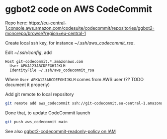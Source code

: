 # ggbot2 code on AWS CodeCommit

Repo here: https://eu-central-1.console.aws.amazon.com/codesuite/codecommit/repositories/ggbot2-monorepo/browse?region=eu-central-1

Create local ssh key, for instance _~/.ssh/aws_codecommit_rsa_.

Edit _~/.ssh/config_, add

```
Host git-codecommit.*.amazonaws.com
  User APKA123ABCDEFGHIJKLM
  IdentityFile ~/.ssh/aws_codecommit_rsa
```

Where `User APKA123ABCDEFGHIJKLM` comes from AWS user (?? TODO document it properly)

Add git remote to local repository

```sh
git remote add aws_codecommit ssh://git-codecommit.eu-central-1.amazonaws.com/v1/repos/ggbot2-monorepo
```

Done that, to update CodeCommit launch

```sh
git push aws_codecommit main
```

See also [ggbot2-codecommit-readonly-policy on IAM](./iam-roles.md)
